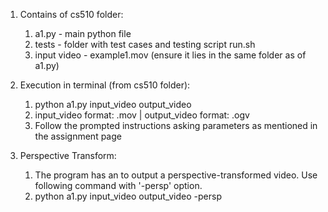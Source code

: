 1. Contains of cs510 folder: 	
	1. a1.py - main python file 
	2. tests - folder with test cases and testing script run.sh
	3. input video - example1.mov (ensure it lies in the same folder as of a1.py)

2. Execution in terminal (from cs510 folder):
	1. python a1.py input_video output_video
	2. input_video format: .mov | output_video format: .ogv
	3. Follow the prompted instructions asking parameters as mentioned in the assignment page 
	
3. Perspective Transform:
	1. The program has an to output a perspective-transformed video. Use following command with '-persp' option.
	2. python a1.py input_video output_video -persp